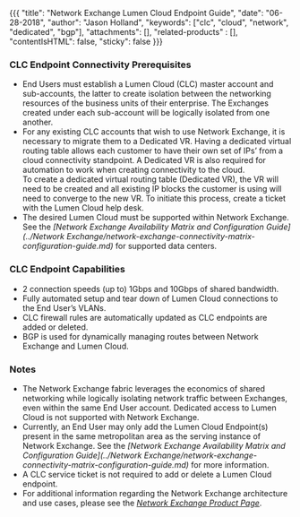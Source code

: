 {{{
  "title": "Network Exchange Lumen Cloud Endpoint Guide",
  "date": "06-28-2018",
  "author": "Jason Holland",
  "keywords": ["clc", "cloud", "network", "dedicated", "bgp"],
  "attachments": [],
  "related-products" : [],
  "contentIsHTML": false,
  "sticky": false
}}}

### CLC Endpoint Connectivity Prerequisites

* End Users must establish a Lumen Cloud (CLC) master account and sub-accounts, the latter to create isolation between the networking resources of the business units of their enterprise. The Exchanges created under each sub-account will be logically isolated from one another.
* For any existing CLC accounts that wish to use Network Exchange, it is necessary to migrate them to a Dedicated VR.  Having a dedicated virtual routing table allows each customer to have their own set of IPs’ from a cloud connectivity standpoint.  A Dedicated VR is also required for automation to work when creating connectivity to the cloud.  
To create a dedicated virtual routing table (Dedicated VR), the VR will need to be created and all existing IP blocks the customer is using will need to converge to the new VR.  To initiate this process, create a ticket with the Lumen Cloud help desk.  
* The desired Lumen Cloud must be supported within Network Exchange. See the *[Network Exchange Availability Matrix and Configuration Guide](../Network Exchange/network-exchange-connectivity-matrix-configuration-guide.md)* for supported data centers.

### CLC Endpoint Capabilities

* 2 connection speeds (up to) 1Gbps and 10Gbps of shared bandwidth.  
* Fully automated setup and tear down of Lumen Cloud connections to the End User’s VLANs.
* CLC firewall rules are automatically updated as CLC endpoints are added or deleted.
* BGP is used for dynamically managing routes between Network Exchange and Lumen Cloud.

### Notes

* The Network Exchange fabric leverages the economics of shared networking while logically isolating network traffic between Exchanges, even within the same End User account. Dedicated access to Lumen Cloud is not supported with Network Exchange.
* Currently, an End User may only add the Lumen Cloud Endpoint(s) present in the same metropolitan area as the serving instance of Network Exchange. See the *[Network Exchange Availability Matrix and Configuration Guide](../Network Exchange/network-exchange-connectivity-matrix-configuration-guide.md)* for more information.
* A CLC service ticket is not required to add or delete a Lumen Cloud endpoint.
* For additional information regarding the Network Exchange architecture and use cases, please see the *[Network Exchange Product Page](https://www.ctl.io/network-exchange/)*.

